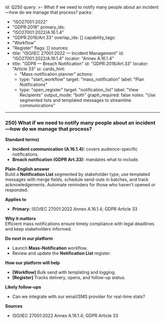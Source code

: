 id: Q250
query: >-
  What if we need to notify many people about an incident—how do we manage that process?
packs:
  - "ISO27001:2022"
  - "GDPR:2016"
primary_ids:
  - "ISO27001:2022/A.16.1.4"
  - "GDPR:2016/Art.33"
overlap_ids: []
capability_tags:
  - "Workflow"
  - "Register"
flags: []
sources:
  - title: "ISO/IEC 27001:2022 — Incident Management"
    id: "ISO27001:2022/A.16.1.4"
    locator: "Annex A.16.1.4"
  - title: "GDPR — Breach Notification"
    id: "GDPR:2016/Art.33"
    locator: "Article 33"
ui:
  cards_hint:
    - "Mass-notification planner"
  actions:
    - type: "start_workflow"
      target: "mass_notification"
      label: "Plan Notifications"
    - type: "open_register"
      target: "notification_list"
      label: "View Recipients"
output_mode: "both"
graph_required: false
notes: "Use segmented lists and templated messages to streamline communications"
---
### 250) What if we need to notify many people about an incident—how do we manage that process?

**Standard terms)**  
- **Incident communication (A.16.1.4):** covers audience-specific notifications.  
- **Breach notification (GDPR Art.33):** mandates what to include.

**Plain-English answer**  
Build a **Notification List** segmented by stakeholder type, use templated messages with merge fields, schedule send-outs in batches, and track acknowledgements. Automate reminders for those who haven’t opened or responded.

**Applies to**  
- **Primary:** ISO/IEC 27001:2022 Annex A.16.1.4; GDPR Article 33

**Why it matters**  
Efficient mass notifications ensure timely compliance with legal deadlines and keep stakeholders informed.

**Do next in our platform**  
- Launch **Mass-Notification** workflow.  
- Review and update the **Notification List** register.

**How our platform will help**  
- **[Workflow]** Bulk send with templating and logging.  
- **[Register]** Tracks delivery, opens, and follow-up status.

**Likely follow-ups**  
- Can we integrate with our email/SMS provider for real-time stats?

**Sources**  
- ISO/IEC 27001:2022 Annex A.16.1.4; GDPR Article 33  
